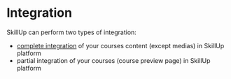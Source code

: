 <script setup>
import BadgeStd from '../.vitepress/components/BadgeStd.vue'
</script>

# Integration

<BadgeStd label="Page is Work in Progress" color="danger" />

SkillUp can perform two types of integration:

- [complete integration](/guide/integration/courses) of your courses content (except medias) in SkillUp platform
- partial integration of your courses (course preview page) in SkillUp platform
